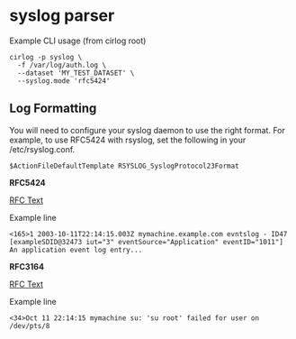 # syslog parser

Example CLI usage (from cirlog root)
```
cirlog -p syslog \
  -f /var/log/auth.log \
  --dataset 'MY_TEST_DATASET' \
  --syslog.mode 'rfc5424'
```

## Log Formatting

You will need to configure your syslog daemon to use the right format. For example, to use RFC5424 with rsyslog, set the following in your /etc/rsyslog.conf.

```
$ActionFileDefaultTemplate RSYSLOG_SyslogProtocol23Format
```

__RFC5424__

[RFC Text](https://www.ietf.org/rfc/rfc5424.txt)

Example line

```
<165>1 2003-10-11T22:14:15.003Z mymachine.example.com evntslog - ID47 [exampleSDID@32473 iut="3" eventSource="Application" eventID="1011"] An application event log entry...
```

__RFC3164__

[RFC Text](https://www.ietf.org/rfc/rfc3164.txt)

Example line

```
<34>Oct 11 22:14:15 mymachine su: 'su root' failed for user on /dev/pts/8
```
